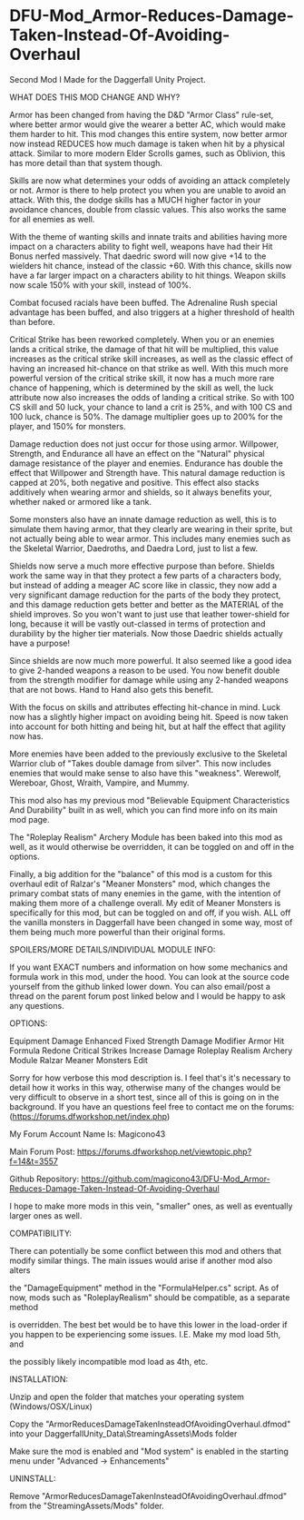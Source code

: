 # DFU-Mod_Armor-Reduces-Damage-Taken-Instead-Of-Avoiding-Overhaul
Second Mod I Made for the Daggerfall Unity Project.

WHAT DOES THIS MOD CHANGE AND WHY?

Armor has been changed from having the D&D "Armor Class" rule-set, where better armor would give the wearer a better AC, which would make them harder to hit. This mod changes this entire system, now better armor now instead REDUCES how much damage is taken when hit by a physical attack. Similar to more modern Elder Scrolls games, such as Oblivion, this has more detail than that system though.

Skills are now what determines your odds of avoiding an attack completely or not. Armor is there to help protect you when you are unable to avoid an attack. 
With this, the dodge skills has a MUCH higher factor in your avoidance chances, double from classic values. This also works the same for all enemies as well.

With the theme of wanting skills and innate traits and abilities having more impact on a characters ability to fight well, weapons have had their Hit Bonus 
nerfed massively. That daedric sword will now give +14 to the wielders hit chance, instead of the classic +60. With this chance, skills now have a far larger 
impact on a characters ability to hit things. Weapon skills now scale 150% with your skill, instead of 100%.

Combat focused racials have been buffed. The Adrenaline Rush special advantage has been buffed, and also triggers at a higher threshold of health than before.

Critical Strike has been reworked completely. When you or an enemies lands a critical strike, the damage of that hit will be multiplied, this value increases 
as the critical strike skill increases, as well as the classic effect of having an increased hit-chance on that strike as well. With this much more powerful 
version of the critical strike skill, it now has a much more rare chance of happening, which is determined by the skill as well, the luck attribute now also 
increases the odds of landing a critical strike. So with 100 CS skill and 50 luck, your chance to land a crit is 25%, and with 100 CS and 100 luck, chance is 50%. The damage multiplier goes up to 200% for the player, and 150% for monsters.

Damage reduction does not just occur for those using armor. Willpower, Strength, and Endurance all have an effect on the "Natural" physical damage resistance of the player and enemies. Endurance has double the effect that Willpower and Strength have. This natural damage reduction is capped at 20%, both negative and positive. This effect also stacks additively when wearing armor and shields, so it always benefits your, whether naked or armored like a tank.

Some monsters also have an innate damage reduction as well, this is to simulate them having armor, that they clearly are wearing in their sprite, but not actually being able to wear armor. This includes many enemies such as the Skeletal Warrior, Daedroths, and Daedra Lord, just to list a few.

Shields now serve a much more effective purpose than before. Shields work the same way in that they protect a few parts of a characters body, but instead of adding a meager AC score like in classic, they now add a very significant damage reduction for the parts of the body they protect, and this damage reduction gets better and better as the MATERIAL of the shield improves. So you won't want to just use that leather tower-shield for long, because it will be vastly out-classed in terms of protection and durability by the higher tier materials. Now those Daedric shields actually have a purpose!

Since shields are now much more powerful. It also seemed like a good idea to give 2-handed weapons a reason to be used. You now benefit double from the strength modifier for damage while using any 2-handed weapons that are not bows. Hand to Hand also gets this benefit.

With the focus on skills and attributes effecting hit-chance in mind. Luck now has a slightly higher impact on avoiding being hit. Speed is now taken into account for both hitting and being hit, but at half the effect that agility now has.

More enemies have been added to the previously exclusive to the Skeletal Warrior club of "Takes double damage from silver". This now includes enemies that would make sense to also have this "weakness". Werewolf, Wereboar, Ghost, Wraith, Vampire, and Mummy.

This mod also has my previous mod "Believable Equipment Characteristics And Durability" built in as well, which you can find more info on its main mod page.

The "Roleplay Realism" Archery Module has been baked into this mod as well, as it would otherwise be overridden, it can be toggled on and off in the options.

Finally, a big addition for the "balance" of this mod is a custom for this overhaul edit of Ralzar's "Meaner Monsters" mod, which changes the primary combat 
stats of many enemies in the game, with the intention of making them more of a challenge overall. My edit of Meaner Monsters is specifically for this mod, but can be toggled on and off, if you wish. ALL off the vanilla monsters in Daggerfall have been changed in some way, most of them being much more powerful than their original forms.


SPOILERS/MORE DETAILS/INDIVIDUAL MODULE INFO:

If you want EXACT numbers and information on how some mechanics and formula work in this mod, under the hood. You can look at the source code yourself from the github linked lower down. You can also email/post a thread on the parent forum post linked below and I would be happy to ask any questions.


OPTIONS:

Equipment Damage Enhanced
Fixed Strength Damage Modifier
Armor Hit Formula Redone
Critical Strikes Increase Damage
Roleplay Realism Archery Module
Ralzar Meaner Monsters Edit

Sorry for how verbose this mod description is. I feel that's it's necessary to detail how it works in this way, otherwise many of the changes would be very difficult to observe in a short test, since all of this is going on in the background. If you have an questions feel free to contact me on the forums:(https://forums.dfworkshop.net/index.php)

My Forum Account Name Is: Magicono43

Main Forum Post: https://forums.dfworkshop.net/viewtopic.php?f=14&t=3557

Github Repository: https://github.com/magicono43/DFU-Mod_Armor-Reduces-Damage-Taken-Instead-Of-Avoiding-Overhaul

I hope to make more mods in this vein, "smaller" ones, as well as eventually larger ones as well.


COMPATIBILITY:

There can potentially be some conflict between this mod and others that modify similar things. The main issues would arise if another mod also alters 

the "DamageEquipment" method in the "FormulaHelper.cs" script. As of now, mods such as "RoleplayRealism" should be compatible, as a separate method 

is overridden. The best bet would be to have this lower in the load-order if you happen to be experiencing some issues. I.E. Make my mod load 5th, and 

the possibly likely incompatible mod load as 4th, etc.


INSTALLATION:

Unzip and open the folder that matches your operating system (Windows/OSX/Linux)

Copy the "ArmorReducesDamageTakenInsteadOfAvoidingOverhaul.dfmod" into your DaggerfallUnity_Data\StreamingAssets\Mods folder

Make sure the mod is enabled and "Mod system" is enabled in the starting menu under "Advanced -> Enhancements"

UNINSTALL:

Remove "ArmorReducesDamageTakenInsteadOfAvoidingOverhaul.dfmod" from the "StreamingAssets/Mods" folder.
